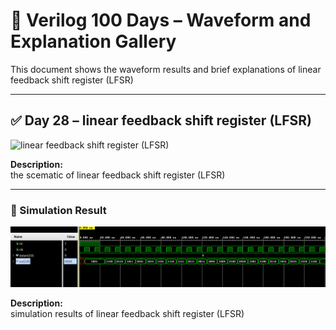 
# 📘 Verilog 100 Days – Waveform and Explanation Gallery

This document shows the waveform results and brief explanations of linear feedback shift register (LFSR)

---

## ✅ Day 28 – linear feedback shift register (LFSR)

 

![linear feedback shift register (LFSR)](./images/lfsr_schematic.png)

**Description:**  
  the scematic of linear feedback shift register (LFSR)
 
---

### 🔬 Simulation Result

![Simulation Waveform](./images/lfsr_sim.png)

**Description:**  
simulation results of linear feedback shift register (LFSR)
